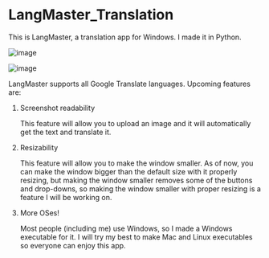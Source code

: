 # LangMaster_Translation
This is LangMaster, a translation app for Windows. I made it in Python.

![image](https://user-images.githubusercontent.com/76403763/216731760-b1e58305-20dc-4808-b15b-6b017de0e052.png)

![image](https://user-images.githubusercontent.com/76403763/216731601-0401b189-e226-476b-9447-9f072abe917a.png)

LangMaster supports all Google Translate languages. Upcoming features are:
1. Screenshot readability

   This feature will allow you to upload an image and it will automatically get the text and translate it.
2. Resizability

   This feature will allow you to make the window smaller. As of now, you can make the window bigger than the default size with it properly resizing, but making the window smaller removes some of the buttons and drop-downs, so making the window smaller with proper resizing is a feature I will be working on.
3. More OSes!

   Most people (including me) use Windows, so I made a Windows executable for it. I will try my best to make Mac and Linux executables so everyone can enjoy this app.
